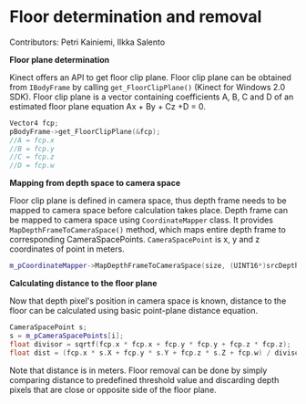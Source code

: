 Floor determination and removal
============================================

Contributors: Petri Kainiemi, Ilkka Salento

**Floor plane determination**

Kinect offers an API to get floor clip plane. Floor clip plane can be obtained from `IBodyFrame` by calling `get_FloorClipPlane()` (Kinect for Windows 2.0 SDK). 
Floor clip plane is a vector containing coefficients A, B, C and D of an estimated floor plane equation Ax + By + Cz +D = 0. 


```C++
Vector4 fcp;
pBodyFrame->get_FloorClipPlane(&fcp);
//A = fcp.x
//B = fcp.y
//C = fcp.z
//D = fcp.w
```  
**Mapping from depth space to camera space**

Floor clip plane is defined in camera space, thus depth frame needs to be mapped to camera space before calculation takes place.
Depth frame can be mapped to camera space using `CoordinateMapper` class. It provides `MapDepthFrameToCameraSpace()` method, which maps entire depth frame to corresponding CameraSpacePoints. 
`CameraSpacePoint` is x, y and z coordinates of point in meters. 

```C++
m_pCoordinateMapper->MapDepthFrameToCameraSpace(size, (UINT16*)srcDepthFrame, size, m_pCameraSpacePoints);
```

**Calculating distance to the floor plane**

Now that depth pixel's position in camera space is known, distance to the floor can be calculated using basic point-plane distance equation.

```C++
CameraSpacePoint s;
s = m_pCameraSpacePoints[i];
float divisor = sqrtf(fcp.x * fcp.x + fcp.y * fcp.y + fcp.z * fcp.z);             
float dist = (fcp.x * s.X + fcp.y * s.Y + fcp.z * s.Z + fcp.w) / divisor;
```

Note that distance is in meters. Floor removal can be done by simply comparing distance to predefined threshold value and discarding depth pixels that are close or opposite side of the floor plane. 
